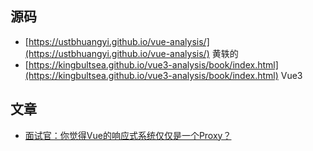 ## 源码
- [https://ustbhuangyi.github.io/vue-analysis/](https://ustbhuangyi.github.io/vue-analysis/) 黄轶的
- [https://kingbultsea.github.io/vue3-analysis/book/index.html](https://kingbultsea.github.io/vue3-analysis/book/index.html) Vue3



## 文章

- [面试官：你觉得Vue的响应式系统仅仅是一个Proxy？](https://mp.weixin.qq.com/s?__biz=Mzg2NjY2NTcyNg==&mid=2247489014&idx=1&sn=d533e42ed82c6ee1e19d96de34619586&chksm=ce460067f931897138a3f33889e42ced5df020f06346f1973f1cd520c55fb836a0b5e77010d0#rd)
